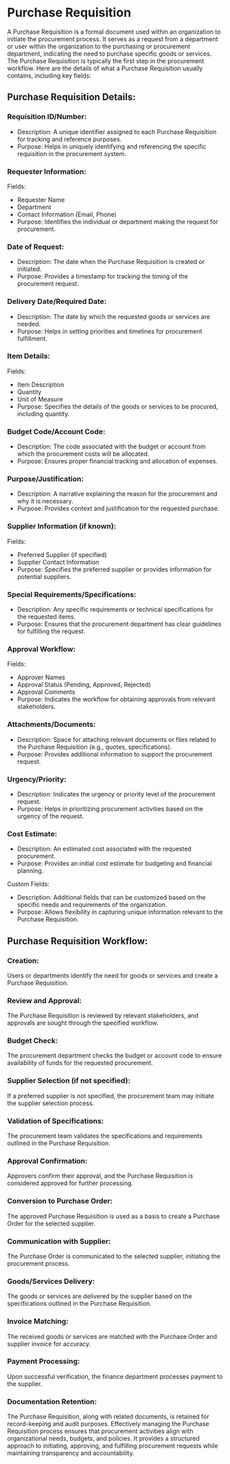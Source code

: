 # Purchase Requisition

A Purchase Requisition is a formal document used within an organization to initiate the procurement process. It serves as a request from a department or user within the organization to the purchasing or procurement department, indicating the need to purchase specific goods or services. The Purchase Requisition is typically the first step in the procurement workflow. Here are the details of what a Purchase Requisition usually contains, including key fields:

## Purchase Requisition Details:

### Requisition ID/Number:

* Description: A unique identifier assigned to each Purchase Requisition for tracking and reference purposes.
* Purpose: Helps in uniquely identifying and referencing the specific requisition in the procurement system.

### Requester Information:

Fields:

* Requester Name
* Department
* Contact Information (Email, Phone)
* Purpose: Identifies the individual or department making the request for procurement.

### Date of Request:

* Description: The date when the Purchase Requisition is created or initiated.
* Purpose: Provides a timestamp for tracking the timing of the procurement request.

### Delivery Date/Required Date:

* Description: The date by which the requested goods or services are needed.
* Purpose: Helps in setting priorities and timelines for procurement fulfillment.

### Item Details:

Fields:

* Item Description
* Quantity
* Unit of Measure
* Purpose: Specifies the details of the goods or services to be procured, including quantity.

### Budget Code/Account Code:

* Description: The code associated with the budget or account from which the procurement costs will be allocated.
* Purpose: Ensures proper financial tracking and allocation of expenses.

### Purpose/Justification:

* Description: A narrative explaining the reason for the procurement and why it is necessary.
* Purpose: Provides context and justification for the requested purchase.

### Supplier Information (if known):

Fields:

* Preferred Supplier (if specified)
* Supplier Contact Information
* Purpose: Specifies the preferred supplier or provides information for potential suppliers.

### Special Requirements/Specifications:

* Description: Any specific requirements or technical specifications for the requested items.
* Purpose: Ensures that the procurement department has clear guidelines for fulfilling the request.

### Approval Workflow:

Fields:

* Approver Names
* Approval Status (Pending, Approved, Rejected)
* Approval Comments
* Purpose: Indicates the workflow for obtaining approvals from relevant stakeholders.

### Attachments/Documents:

* Description: Space for attaching relevant documents or files related to the Purchase Requisition (e.g., quotes, specifications).
* Purpose: Provides additional information to support the procurement request.

### Urgency/Priority:

* Description: Indicates the urgency or priority level of the procurement request.
* Purpose: Helps in prioritizing procurement activities based on the urgency of the request.

### Cost Estimate:

* Description: An estimated cost associated with the requested procurement.
* Purpose: Provides an initial cost estimate for budgeting and financial planning.

Custom Fields:

* Description: Additional fields that can be customized based on the specific needs and requirements of the organization.
* Purpose: Allows flexibility in capturing unique information relevant to the Purchase Requisition.

## Purchase Requisition Workflow:

### Creation:

Users or departments identify the need for goods or services and create a Purchase Requisition.

### Review and Approval:

The Purchase Requisition is reviewed by relevant stakeholders, and approvals are sought through the specified workflow.

### Budget Check:

The procurement department checks the budget or account code to ensure availability of funds for the requested procurement.

### Supplier Selection (if not specified):

If a preferred supplier is not specified, the procurement team may initiate the supplier selection process.

### Validation of Specifications:

The procurement team validates the specifications and requirements outlined in the Purchase Requisition.

### Approval Confirmation:

Approvers confirm their approval, and the Purchase Requisition is considered approved for further processing.

### Conversion to Purchase Order:

The approved Purchase Requisition is used as a basis to create a Purchase Order for the selected supplier.

### Communication with Supplier:

The Purchase Order is communicated to the selected supplier, initiating the procurement process.

### Goods/Services Delivery:

The goods or services are delivered by the supplier based on the specifications outlined in the Purchase Requisition.

### Invoice Matching:

The received goods or services are matched with the Purchase Order and supplier invoice for accuracy.

### Payment Processing:

Upon successful verification, the finance department processes payment to the supplier.

### Documentation Retention:

The Purchase Requisition, along with related documents, is retained for record-keeping and audit purposes.
Effectively managing the Purchase Requisition process ensures that procurement activities align with organizational needs, budgets, and policies. It provides a structured approach to initiating, approving, and fulfilling procurement requests while maintaining transparency and accountability.